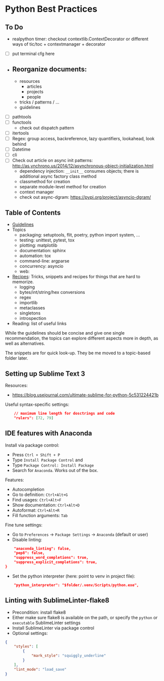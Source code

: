 # Python Best Practices

## To Do

- realpython timer: checkout contextlib.ContextDecorator
  or different ways of tic/toc + contextmanager + decorator

- [ ] put terminal cfg here
- Reorganize documents:
  -
  - resources
    - articles
    - projects
    - people
  - tricks / patterns / ...
  - guidelines


- [ ] pathtools
- [ ] functools
  - check out dispatch pattern
- [ ] itertools
- [ ] Regex: group access, backreference, lazy quantifiers, lookahead, look behind
- [ ] Datetime
- [ ] cli
- [ ] Check out article on async init patterns: http://as.ynchrono.us/2014/12/asynchronous-object-initialization.html
  - dependency injection: `__init__` consumes objects; there is additional async
    factory class method
  - classmethod for creation
  - separate module-level method for creation
  - context manager
  - check out async-dgram: https://pypi.org/project/asyncio-dgram/

## Table of Contents

- [Guidelines](guidelines.md)
- Topics
  - packaging: setuptools, flit, poetry, python import system, ...
  - testing: unittest, pytest, tox
  - plotting: matplotlib
  - documentation: sphinx
  - automation: tox
  - command-line: argparse
  - concurrency: asyncio
  - web:
- [Recipes](recipes.md): Tricks, snippets and recipes for things that are hard
  to memorize.
  - logging
  - bytes/int/string/hex conversions
  - regex
  - importlib
  - metaclasses
  - singletons
  - introspection
- Reading: list of useful links


While the guidelines should be concise and give one single recommendation, the
topics can explore different aspects more in depth, as well as alternatives.

The snippets are for quick look-up. They be me moved to a topic-based folder
later.


## Setting up Sublime Text 3

Resources:
- https://blog.usejournal.com/ultimate-sublime-for-python-5c531224421b

Useful syntax-specific settings:
```json
    // maximum line length for dosctrings and code
    "rulers": [72, 79]
```

## IDE features with Anaconda

Install via package control:
- Press `Ctrl + Shift + P`
- Type `Install Package Control` and
- Type `Package Control: Install Package`
- Search for `Anaconda`. Works out of the box.

Features:
- Autocompletion
- Go to definition: `Ctrl+Alt+G`
- Find usages: `Ctrl+Alt+F`
- Show documentation: `Ctrl+Alt+D`
- Autoformat: `Ctrl+Alt+R`
- Fill function arguments: `Tab`

Fine tune settings:
- Go to `Preferences` -> `Package Settings` -> `Anaconda` (default or user)
- Disable linting:
```json
    "anaconda_linting": false,
    "pep8": false,
    "suppress_word_completions": true,
    "suppress_explicit_completions": true,
}

```
- Set the python interpreter (here: point to venv in project file):
```json
    "python_interpreter": "$folder/.venv/Scripts/python.exe",
```


## Linting with SublimeLinter-flake8

- Precondition: install flake8
- Either make sure flake8 is available on the path, or specify the `python`
  or `executable` SublimeLinter settings
- Install SublimeLinter via package control
- Optional settings:
```json
{
    "styles": [
        {
            "mark_style": "squiggly_underline"
        }
    ],
    "lint_mode": "load_save"
}
```
